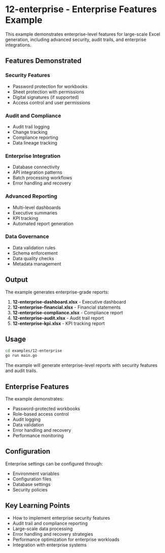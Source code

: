 # 12-enterprise - Enterprise Features Example

This example demonstrates enterprise-level features for large-scale Excel generation, including advanced security, audit trails, and enterprise integrations.

## Features Demonstrated

### Security Features
- Password protection for workbooks
- Sheet protection with permissions
- Digital signatures (if supported)
- Access control and user permissions

### Audit and Compliance
- Audit trail logging
- Change tracking
- Compliance reporting
- Data lineage tracking

### Enterprise Integration
- Database connectivity
- API integration patterns
- Batch processing workflows
- Error handling and recovery

### Advanced Reporting
- Multi-level dashboards
- Executive summaries
- KPI tracking
- Automated report generation

### Data Governance
- Data validation rules
- Schema enforcement
- Data quality checks
- Metadata management

## Output

The example generates enterprise-grade reports:

1. **12-enterprise-dashboard.xlsx** - Executive dashboard
2. **12-enterprise-financial.xlsx** - Financial statements
3. **12-enterprise-compliance.xlsx** - Compliance report
4. **12-enterprise-audit.xlsx** - Audit trail report
5. **12-enterprise-kpi.xlsx** - KPI tracking report

## Usage

```bash
cd examples/12-enterprise
go run main.go
```

The example will generate enterprise-level reports with security features and audit trails.

## Enterprise Features

The example demonstrates:
- Password-protected workbooks
- Role-based access control
- Audit logging
- Data validation
- Error handling and recovery
- Performance monitoring

## Configuration

Enterprise settings can be configured through:
- Environment variables
- Configuration files
- Database settings
- Security policies

## Key Learning Points

- How to implement enterprise security features
- Audit trail and compliance reporting
- Large-scale data processing
- Error handling and recovery strategies
- Performance optimization for enterprise workloads
- Integration with enterprise systems